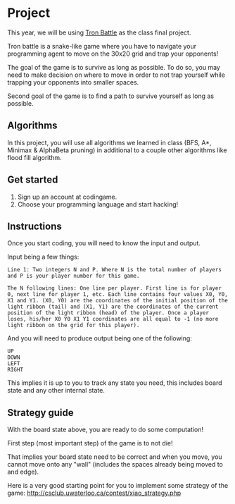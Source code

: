 # Project

This year, we will be using [Tron Battle](https://www.codingame.com/multiplayer/bot-programming/tron-battle)
as the class final project.

Tron battle is a snake-like game where you have to navigate your programming
agent to move on the 30x20 grid and trap your opponents!

The goal of the game is to survive as long as possible. To do so, you may need
to make decision on where to move in order to not trap yourself while trapping
your opponents into smaller spaces.

Second goal of the game is to find a path to survive yourself as long as possible.

## Algorithms

In this project, you will use all algorithms we learned in class (BFS, A*, Minimax
& AlphaBeta pruning) in additional to a couple other algorithms like flood fill
algorithm.

## Get started

1. Sign up an account at codingame.
2. Choose your programming language and start hacking!

## Instructions

Once you start coding, you will need to know the input and output.

Input being a few things:

```
Line 1: Two integers N and P. Where N is the total number of players and P is your player number for this game.

The N following lines: One line per player. First line is for player 0, next line for player 1, etc. Each line contains four values X0, Y0, X1 and Y1. (X0, Y0) are the coordinates of the initial position of the light ribbon (tail) and (X1, Y1) are the coordinates of the current position of the light ribbon (head) of the player. Once a player loses, his/her X0 Y0 X1 Y1 coordinates are all equal to -1 (no more light ribbon on the grid for this player).
```

And you will need to produce output being one of the following:

```
UP
DOWN
LEFT
RIGHT
```

This implies it is up to you to track any state you need, this includes board state and any other internal state.

## Strategy guide

With the board state above, you are ready to do some computation!

First step (most important step) of the game is to not die!

That implies your board state need to be correct and when you move, you cannot move
onto any "wall" (includes the spaces already being moved to and edge).

Here is a very good starting point for you to implement some strategy of the game: 
http://csclub.uwaterloo.ca/contest/xiao_strategy.php
